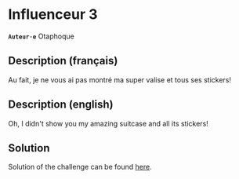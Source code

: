 # Influenceur 3

**`Auteur·e`** Otaphoque

## Description (français)

Au fait, je ne vous ai pas montré ma super valise et tous ses stickers!

## Description (english)

Oh, I didn't show you my amazing suitcase and all its stickers!

## Solution

Solution of the challenge can be found [here](solution/).
